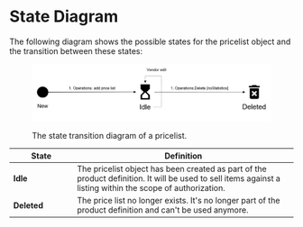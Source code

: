 # State Diagram

The following diagram shows the possible states for the pricelist object and the transition between these states:

<figure><img src="../../../../.gitbook/assets/diagram_pricelist_states.png" alt="" width="563"><figcaption><p>The state transition diagram of a pricelist.</p></figcaption></figure>

<table><thead><tr><th width="99">State</th><th>Definition</th></tr></thead><tbody><tr><td><strong>Idle</strong></td><td>The pricelist object has been created as part of the product definition. It will be used to sell items against a listing within the scope of authorization.</td></tr><tr><td><strong>Deleted</strong></td><td>The price list no longer exists. It's no longer part of the product definition and can't be used anymore.</td></tr></tbody></table>
